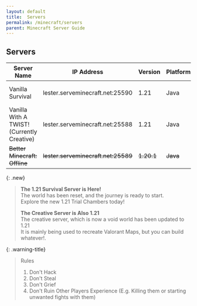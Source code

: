 ```yaml
---
layout: default
title:  Servers
permalink: /minecraft/servers
parent: Minecraft Server Guide
---
```


## Servers

| Server Name | IP Address | Version | Platform | Requirements |
| --- | --- | --- | --- | --- |
| Vanilla Survival | lester.serveminecraft.net:25590 | 1.21 | Java | Simple Voice Chat (Avoid Discord Calls) |
| Vanilla With A TWIST! (Currently Creative) | lester.serveminecraft.net:25588 | 1.21 | Java | None |
| ~~Better Minecraft: Offline~~| ~~lester.serveminecraft.net:25589~~ | ~~1.20.1~~ | ~~Java~~ | ~~Better MC [FORGE] - BMC4~~ |

{: .new}
> **The 1.21 Survival Server is Here!**\
> The world has been reset, and the journey is ready to start.\
> Explore the new 1.21 Trial Chambers today!
>
> **The Creative Server is Also 1.21**\
> The creative server, which is now a void world has been updated to 1.21\
> It is mainly being used to recreate Valorant Maps, but you can build whatever!.

{: .warning-title}
> Rules
>
> 1. Don't Hack
> 2. Don't Steal
> 3. Don't Grief
> 4. Don't Ruin Other Players Experience (E.g. Killing them or starting unwanted fights with them)
